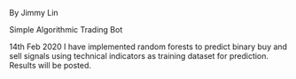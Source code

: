 By Jimmy Lin

Simple Algorithmic Trading Bot

14th Feb 2020
I have implemented random forests to predict binary buy and sell signals using technical indicators as training dataset for prediction. Results will be posted.
